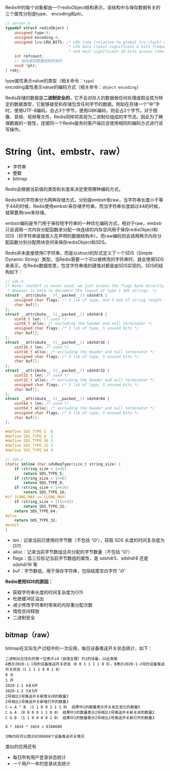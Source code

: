 Redis中的每个对象都由一个redisObject结构表示，该结构中与保存数据有关的三个属性分别是type、 encoding和ptr。
```c
// server.h
typedef struct redisObject {
    unsigned type:4;
    unsigned encoding:4;
    unsigned lru:LRU_BITS; /* LRU time (relative to global lru_clock) or
                            * LFU data (least significant 8 bits frequency
                            * and most significant 16 bits access time). */
    int refcount;
    // 指向底层数据结构的指针
    void *ptr;
} robj;
```

type属性表示value的类型（相关命令：`type`）  
encoding属性表示value的编码方式（相关命令：`object encoding`）

Redis存储的数据是**二进制安全的**，它不会对存入的数据做任何处理或假设其为特定的数据类型，它能够接受和存储包含任何字节的数据。例如在存储一个“中”字时，使用UTF-8编码，会占3个字节，使用GBK编码，则会占2个字节。对于图像、音频、视频等文件，Redis同样将其视为二进制位组成的字节流。因此为了确保数据的一致性，连接同一个Redis服务的客户端应该使用相同的编码方式进行读写操作。

# String（int、embstr、raw）
- 字符串
- 整数
- bitmap

Redis会根据当前值的类型和长度来决定使用哪种编码方式。

Redis中的字符串分为两种存储方式，分别是embstr和raw，当字符串长度小于等于44的时候，Redis使用embstr来存储字符串，而当字符串长度超过44的时候，就需要用raw来存储。

embstr编码是专门用于保存短字符串的一种优化编码方式，相对于raw，embstr只会调用一次内存分配函数来分配一块连续的内存空间用于保存redisObject和SDS（将字符串直接嵌入在声明的数据结构中）。而raw编码则会调用两次内存分配函数分别分配两块空间来保存redisObject和SDS。

Redis并未直接使用C字符串，而是以struct的形式定义了一个SDS（Simple Dynamic String）类型。当Redis需要一个可以被修改的字符串时，就会使用SDS来表示。在Redis数据库里，包含字符串值的键值对都是由SDS实现的。SDS的结构如下：
```c
// sds.h
/* Note: sdshdr5 is never used, we just access the flags byte directly.
 * However is here to document the layout of type 5 SDS strings. */
struct __attribute__ ((__packed__)) sdshdr5 {
    unsigned char flags; /* 3 lsb of type, and 5 msb of string length */
    char buf[];
};
struct __attribute__ ((__packed__)) sdshdr8 {
    uint8_t len; /* used */
    uint8_t alloc; /* excluding the header and null terminator */
    unsigned char flags; /* 3 lsb of type, 5 unused bits */
    char buf[];
};
struct __attribute__ ((__packed__)) sdshdr16 {
    uint16_t len; /* used */
    uint16_t alloc; /* excluding the header and null terminator */
    unsigned char flags; /* 3 lsb of type, 5 unused bits */
    char buf[];
};
struct __attribute__ ((__packed__)) sdshdr32 {
    uint32_t len; /* used */
    uint32_t alloc; /* excluding the header and null terminator */
    unsigned char flags; /* 3 lsb of type, 5 unused bits */
    char buf[];
};
struct __attribute__ ((__packed__)) sdshdr64 {
    uint64_t len; /* used */
    uint64_t alloc; /* excluding the header and null terminator */
    unsigned char flags; /* 3 lsb of type, 5 unused bits */
    char buf[];
};

#define SDS_TYPE_5  0
#define SDS_TYPE_8  1
#define SDS_TYPE_16 2
#define SDS_TYPE_32 3
#define SDS_TYPE_64 4

// sds.c
static inline char sdsReqType(size_t string_size) {
    if (string_size < 1<<5)
        return SDS_TYPE_5;
    if (string_size < 1<<8)
        return SDS_TYPE_8;
    if (string_size < 1<<16)
        return SDS_TYPE_16;
#if (LONG_MAX == LLONG_MAX)
    if (string_size < 1ll<<32)
        return SDS_TYPE_32;
    return SDS_TYPE_64;
#else
    return SDS_TYPE_32;
#endif
}
```
- len：记录当前已使用的字节数（不包括 ‘\0’），获取 SDS 长度的时间复杂度为 O(1)
- alloc：记录当前字节数组总共分配的字节数量（不包括 ‘\0’）
- flags：低三位标记当前字节数组的属性，是 sdshdr5、sdshdr8 还是 sdshdr16 等
- buf：字节数组，用于保存字符串，包括结尾空白字符 ‘\0’

**Redis使用SDS的原因：**
- 获取字符串长度的时间复杂度为O(1)
- 杜绝缓冲区溢出
- 减少修改字符串时带来的内存重分配次数
- 惰性空间释放
- 二进制安全

## bitmap（raw）
bitmap在实际生产过程中的一次应用，每日设备推送开关状态统计，如下：
```
二进制从左往右的第一位表示id（自增主键）为1的设备，以此类推
A表示2020-1-1号的设备推送开关状态（0 0 1 1 1 1 0 0），B表示2020-1-2号的设备推送开关状态（1 1 1 1 0 0 1 0）
0 关
1 开
2020-1-1 4关4开
2020-1-2 3关5开
2号相比1号推送开关新增关闭的数量2
2号相比1号推送开关新增打开的数量3
C = A ^ B （1 1 0 0 1 1 1 0） 结果中1的数量表示开关发生变化的数量5
C & A （0 0 0 0 1 1 0 0） 结果中1的数量表示2号相比1号推送开关新关闭的数量2
C & B （1 1 0 0 0 0 1 0） 结果中1的数量表示2号相比1号推送开关新打开的数量3

8 * 1024 * 1024 = 8388608

1MB内存可以表示8388608个设备推送开关情况
```

类似的应用还有
- 每日所有用户登录状态统计
- 一个用户一年的登录状态统计